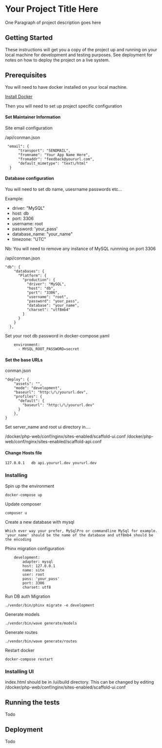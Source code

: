 # Your Project Title Here

One Paragraph of project description goes here

## Getting Started

These instructions will get you a copy of the project up and running on your local machine for development and testing purposes. See deployment for notes on how to deploy the project on a live system.

## Prerequisites

You will need to have docker installed on your local machine.

[Install Docker](https://docs.docker.com/docker-for-mac/install)

Then you will need to set up project specific configuration 

#### Set Maintainer Information

Site email configuration

/api/conman.json

```
 "email": {
      "transport": "SENDMAIL",
      "fromname": "Your App Name Here",
      "fromaddr": "feedback@yoururl.com",
      "default_mimetype": "text\/html"
  }
```


#### Database configuration

You will need to set db name, usesrname passwords etc...



Example:

* driver: "MySQL"
* host: db
* port: 3306
* username: root
* password: 'your_pass'
* database_name: "your_name"
* timezone: "UTC"

Nb: You will need to remove any instance of MySQL runnning on port 3306

/api/conman.json

```
"db": {
    "databases": {
      "Platform": {
        "production": {
          "driver": "MySQL",
          "host": "db",
          "port": "3306",
          "username": "root",
          "password": "your_pass",
          "database": "your_name",
          "charset": "utf8mb4"
        }
      }
    }
  },
```

Set your root db password in docker-compose.yaml

```
    environment:
      - MYSQL_ROOT_PASSWORD=secret
```



#### Set the base URLs

conman.json

```
"deploy": {
    "assets": "",
    "mode": "development",
    "baseurl": "http:\/\/yoururl.dev",
    "profiles": {
      "default": {
        "baseurl": "http:\/\/yoururl.dev"
      }
    },
}
```

Set server_name and root ui directory in....

/docker/php-web/conf/nginx/sites-enabled/scaffold-ui.conf
/docker/php-web/conf/nginx/sites-enabled/scaffold-api.conf


#### Change Hosts file

```
127.0.0.1   db api.yoururl.dev yoururl.dev
```


### Installing

Spin up the environment

```
docker-compose up
```

Update composer

```
composer u
```

Create a new database with mysql

```
Which ever way your prefer, MySqlPro or commandline MySql for example. 'your_name' should be the name of the database and utf8mb4 should be the encoding
```

Phinx migration configuration

```
    development:
        adapter: mysql
        host: 127.0.0.1
        name: site
        user: root
        pass: 'your_pass'
        port: 3306
        charset: utf8
```

Run DB auth Migration

```
./vendor/bin/phinx migrate -e development
```

Generate models

```
./vendor/bin/wave generate/models
```

Generate routes

```
./vendor/bin/wave generate/routes
```

Restart docker

```
docker-compose restart
```

### Installing UI

index.html should be in /ui/build directory. This can be changed by editing /docker/php-web/conf/nginx/sites-enabled/scaffold-ui.conf


## Running the tests

Todo  


## Deployment

Todo
